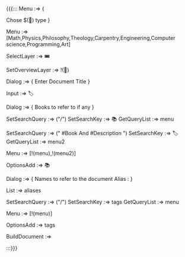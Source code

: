 {{{:::
Menu :=> {

Chose $(🎫) type 
}

Menu :=>  [Math,Physics,Philosophy,Theology,Carpentry,Engineering,Computer science,Programming,Art] 

SelectLayer :=> 🎟️

SetOverviewLayer :=> !(🎫)


Dialog  :=> {
Enter Document Title 
}

Input :=> 🏷️

Dialog :=> {
Books to refer to if any
}

SetSearchQuery :=> ("/")
SetSearchKey :=> 📚
GetQueryList :=> menu


SetSearchQuery :=> (" #Book And #Description ")
SetSearchKey :=> 🏷️
GetQueryList :=> menu2

Menu :=> [!(menu),!(menu2)]

OptionsAdd :=> 📚

Dialog :=> {
Names to refer to the document
Alias : 
}

List :=> aliases

SetSearchQuery :=> ("/")
SetSearchKey :=> tags
GetQueryList :=> menu

Menu :=> [!(menu)]

OptionsAdd :=> tags


BuildDocument :=>


:::}}}
